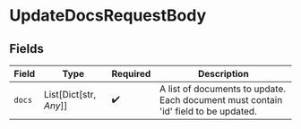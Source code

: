 # UpdateDocsRequestBody


## Fields

| Field                                                                               | Type                                                                                | Required                                                                            | Description                                                                         |
| ----------------------------------------------------------------------------------- | ----------------------------------------------------------------------------------- | ----------------------------------------------------------------------------------- | ----------------------------------------------------------------------------------- |
| `docs`                                                                              | List[Dict[str, *Any*]]                                                              | :heavy_check_mark:                                                                  | A list of documents to update. Each document must contain 'id' field to be updated. |
